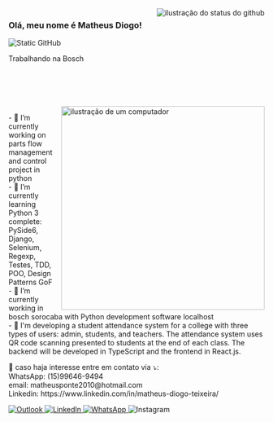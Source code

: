 <img align='right' src="https://github-readme-stats.vercel.app/api?username=Mathdiogo&show_icons=true&title_color=6f42c1&text_color=ffffff&icon_color=6f42c1&bg_color=1e1e2e&cache_seconds=2300" alt="ilustração do status do github">

### Olá, meu nome é Matheus Diogo!

<img src="https://img.shields.io/static/v1?label=Overview&message=Matheus%20Diogo&color=1e1e2e&style=for-the-badge&logo=GitHub" alt="Static GitHub">

<p>Trabalhando na Bosch<br/>
<br>
<br>
<br>
<br>
<br>

<img src="https://raw.githubusercontent.com/MicaelliMedeiros/micaellimedeiros/master/image/computer-illustration.png" alt="ilustração de um computador" min-width="400px" max-width="400px" width="400px" align="right">

<p align="left"> 
  - 🔭 I’m currently working on parts flow management and control project in python <br>
  - 🌱 I’m currently learning Python 3 complete: PySide6, Django, Selenium, Regexp, Testes, TDD, POO, Design Patterns GoF<br>
  - 💼 I’m currently working in bosch sorocaba with Python development software localhost<br>
  - 🌱 I'm developing a student attendance system for a college with three types of users: admin, students, and teachers. The attendance system uses QR code scanning presented to students at the end of each class. The backend will be developed in TypeScript and the frontend in React.js.<br>
</p>

<p align="left">
  💌 caso haja interesse entre em contato via ⤵️:<br>
  WhatsApp: (15)99646-9494<br>
  email: matheusponte2010@hotmail.com<br>
  Linkedin: https://www.linkedin.com/in/matheus-diogo-teixeira/
</p>

<p align="left">
  <a href="#" title="Gmail">
 <a href="mailto:matheusponte2010@hotmail.com">
  <img src="https://img.shields.io/badge/-Outlook-0072C6?style=flat-square&labelColor=0072C6&logo=microsoft-outlook&logoColor=white" alt="Outlook"/>
</a>

<a href="https://www.linkedin.com/in/matheus-diogo-teixeira/" title="LinkedIn">
  <img src="https://img.shields.io/badge/-Linkedin-0e76a8?style=flat-square&logo=Linkedin&logoColor=white" alt="LinkedIn"/>
</a>

<a href="https://wa.me/5515996469494?text=entre%20em%20contato%20comigo" title="WhatsApp">
  <img src="https://img.shields.io/badge/-WhatsApp-25d366?style=flat-square&labelColor=25d366&logo=whatsapp&logoColor=white" alt="WhatsApp"/>
</a>
  <img src="https://img.shields.io/badge/-Instagram-DF0174?style=flat-square&labelColor=DF0174&logo=instagram&logoColor=white&link=https://www.instagram.com/math_diogo/" alt="Instagram"/></a>
</p>
<!--
**Mathdiogo/Mathdiogo** is a ✨ _special_ ✨ repository because its `README.md` (this file) appears on your GitHub profile.

Here are some ideas to get you started:

- 🔭 I’m currently working on parts flow management and control project in python
- 🌱 I’m currently learning Python 3 complete: PySide6, Django, Selenium, Regexp, Testes, TDD, POO, Design Patterns GoF
- 📫 How to reach me: (https://www.linkedin.com/in/matheus-diogo-teixeira/)
-->
[![iuricode](https://github-readme-stats.vercel.app/api/top-langs/?username=Mathdiogo&hide=html&layout=compact&theme=dark)](https://github.com/anuraghazra/github-readme-stats)
